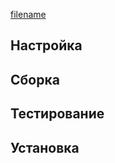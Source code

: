 <pkg :name="'expect'" instsize showsbu2></pkg>

[filename](../shared/test-pkgs.md ':include')

## Настройка

<package-script :package="'expect'" :type="'configure'"></package-script>

## Сборка

<package-script :package="'expect'" :type="'build'"></package-script>

## Тестирование

<package-script :package="'expect'" :type="'test'"></package-script>

## Установка

<package-script :package="'expect'" :type="'install'"></package-script>

<script>
	new Vue({ el: '#main' })
</script>

